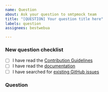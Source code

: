 ```yaml
---
name: Question
about: Ask your question to smtpmock team
title: "[QUESTION] Your question title here"
labels: question
assignees: bestwebua

---
```


<!-- Thanks for helping to make smtpmock better! Before submit your question, please make sure to check the following boxes by putting an x in the [ ] (don't: [x ], [ x], do: [x]) -->

### New question checklist

- [ ] I have read the [Contribution Guidelines](https://github.com/mocktools/go-smtp-mock/blob/master/CONTRIBUTING.md)
- [ ] I have read the [documentation](https://github.com/mocktools/go-smtp-mock/blob/master/README.md)
- [ ] I have searched for [existing GitHub issues](https://github.com/mocktools/go-smtp-mock/issues)

<!-- Please use next pattern for your question title: [QUESTION] Your question title here -->

### Question

<!-- Your question context here -->
